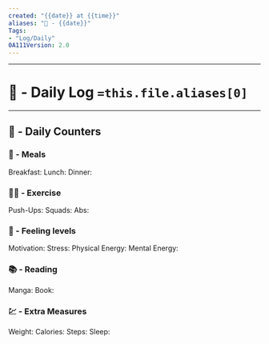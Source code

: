 ```yaml
---
created: "{{date}} at {{time}}"
aliases: "📆 - {{date}}"
Tags:
- "Log/Daily"
0A111Version: 2.0
---
```

---
# 📅 - Daily Log `=this.file.aliases[0]`
---
## 🎯 - Daily Counters

### 🍜 - Meals
Breakfast: 
Lunch: 
Dinner: 
### 🏋️‍♂️ - Exercise 
Push-Ups: 
Squads: 
Abs: 
### 🌟 - Feeling levels
Motivation: 
Stress: 
Physical Energy: 
Mental Energy: 
### 📚 - Reading
Manga: 
Book: 
### 💹 - Extra Measures
Weight: 
Calories: 
Steps: 
Sleep: 

